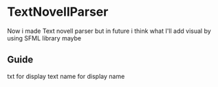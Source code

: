 # TextNovellParser
Now i made Text novell parser but in future i think what I'll add visual by using SFML library maybe 

## Guide
txt for display text
name for display name

<pic curl = "example.png">
